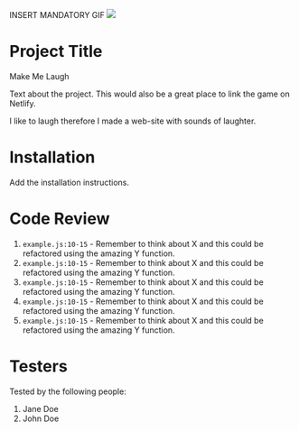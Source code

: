 INSERT MANDATORY GIF
<img src="https://media0.giphy.com/media/AGFelDQ33Djzy/giphy.gif?cid=ecf05e473kfk23wdx4qhp3wome1fkxonc3didi5iebkuxcnx&rid=giphy.gif&ct=g"/>

# Project Title

Make Me Laugh

Text about the project. This would also be a great place to link the game on Netlify.

I like to laugh therefore I made a web-site with sounds of laughter.

# Installation

Add the installation instructions.

# Code Review

1. `example.js:10-15` - Remember to think about X and this could be refactored using the amazing Y function.
1. `example.js:10-15` - Remember to think about X and this could be refactored using the amazing Y function.
1. `example.js:10-15` - Remember to think about X and this could be refactored using the amazing Y function.
1. `example.js:10-15` - Remember to think about X and this could be refactored using the amazing Y function.
1. `example.js:10-15` - Remember to think about X and this could be refactored using the amazing Y function.

# Testers

Tested by the following people:

1. Jane Doe
2. John Doe
